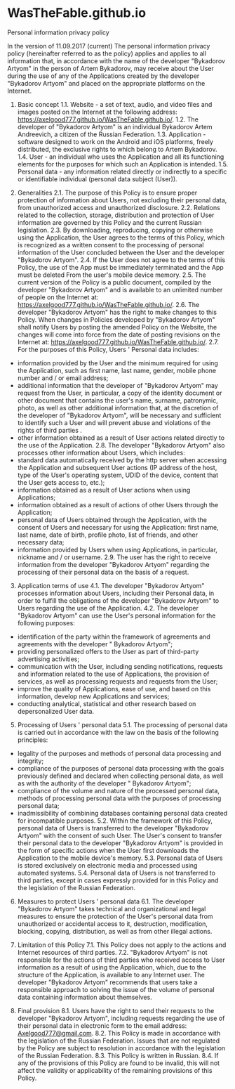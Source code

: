# WasTheFable.github.io
Personal information privacy policy

In the version of 11.09.2017 (current)
The personal information privacy policy (hereinafter referred to as the policy) applies and applies to all information that, in accordance with the name of the developer "Bykadorov Artyom" in the person of Artem Bykadorov, may receive about the User during the use of any of the Applications created by the developer "Bykadorov Artyom" and placed on the appropriate platforms on the Internet. 

1. Basic concept
1.1. Website - a set of text, audio, and video files and images posted on the Internet at the following address: https://axelgood777.github.io/WasTheFable.github.io/.
1.2. The developer of "Bykadorov Artyom" is an individual Bykadorov Artem Andreevich, a citizen of the Russian Federation.
1.3. Application - software designed to work on the Android and iOS platforms, freely distributed, the exclusive rights to which belong to Artem Bykadorov.
1.4. User - an individual who uses the Application and all its functioning elements for the purposes for which such an Application is intended.
1.5. Personal data - any information related directly or indirectly to a specific or identifiable individual (personal data subject (User)).

2. Generalities
2.1. The purpose of this Policy is to ensure proper protection of information about Users, not excluding their personal data, from unauthorized access and unauthorized disclosure.
2.2. Relations related to the collection, storage, distribution and protection of User information are governed by this Policy and the current Russian legislation.
2.3. By downloading, reproducing, copying or otherwise using the Application, the User agrees to the terms of this Policy, which is recognized as a written consent to the processing of personal information of the User concluded between the User and the developer "Bykadorov Artyom". 
2.4. If the User does not agree to the terms of this Policy, the use of the App must be immediately terminated and the App must be deleted From the user's mobile device memory.
2.5. The current version of the Policy is a public document, compiled by the developer "Bykadorov Artyom" and is available to an unlimited number of people on the Internet at: https://axelgood777.github.io/WasTheFable.github.io/.
2.6. The developer "Bykadorov Artyom" has the right to make changes to this Policy. When changes in Policies developed by "Bykadorov Artyom" shall notify Users by posting the amended Policy on the Website, the changes will come into force from the date of posting revisions on the Internet at: https://axelgood777.github.io/WasTheFable.github.io/.
2.7. For the purposes of this Policy, Users ' Personal data includes: 
- information provided by the User and the minimum required for using the Application, such as first name, last name, gender, mobile phone number and / or email address;
- additional information that the developer of "Bykadorov Artyom" may request from the User, in particular, a copy of the identity document or other document that contains the user's name, surname, patronymic, photo, as well as other additional information that, at the discretion of the developer of "Bykadorov Artyom", will be necessary and sufficient to identify such a User and will prevent abuse and violations of the rights of third parties . 
- other information obtained as a result of User actions related directly to the use of the Application.
2.8. The developer "Bykadorov Artyom" also processes other information about Users, which includes: 
- standard data automatically received by the http server when accessing the Application and subsequent User actions (IP address of the host, type of the User's operating system, UDID of the device, content that the User gets access to, etc.);
- information obtained as a result of User actions when using Applications;
- information obtained as a result of actions of other Users through the Application;
- personal data of Users obtained through the Application, with the consent of Users and necessary for using the Application: first name, last name, date of birth, profile photo, list of friends, and other necessary data;
- information provided by Users when using Applications, in particular, nickname and / or username.
2.9. The user has the right to receive information from the developer "Bykadorov Artyom" regarding the processing of their personal data on the basis of a request.

3. Application terms of use
4.1. The developer "Bykadorov Artyom" processes information about Users, including their Personal data, in order to fulfill the obligations of the developer "Bykadorov Artyom" to Users regarding the use of the Application.
4.2. The developer "Bykadorov Artyom" can use the User's personal information for the following purposes:
- identification of the party within the framework of agreements and agreements with the developer " Bykadorov Artyom";
- providing personalized offers to the User as part of third-party advertising activities;
- communication with the User, including sending notifications, requests and information related to the use of Applications, the provision of services, as well as processing requests and requests from the User;
- improve the quality of Applications, ease of use, and based on this information, develop new Applications and services;
- conducting analytical, statistical and other research based on depersonalized User data.
5. Processing of Users ' personal data 
5.1. The processing of personal data is carried out in accordance with the law on the basis of the following principles:
- legality of the purposes and methods of personal data processing and integrity;
- compliance of the purposes of personal data processing with the goals previously defined and declared when collecting personal data, as well as with the authority of the developer " Bykadorov Artyom";
- compliance of the volume and nature of the processed personal data, methods of processing personal data with the purposes of processing personal data;
- inadmissibility of combining databases containing personal data created for incompatible purposes.
5.2. Within the framework of this Policy, personal data of Users is transferred to the developer "Bykadorov Artyom" with the consent of such User. The User's consent to transfer their personal data to the developer "Bykadorov Artyom" is provided in the form of specific actions when the User first downloads the Application to the mobile device's memory.
5.3. Personal data of Users is stored exclusively on electronic media and processed using automated systems.
5.4. Personal data of Users is not transferred to third parties, except in cases expressly provided for in this Policy and the legislation of the Russian Federation.

6. Measures to protect Users ' personal data
6.1. The developer "Bykadorov Artyom" takes technical and organizational and legal measures to ensure the protection of the User's personal data from unauthorized or accidental access to it, destruction, modification, blocking, copying, distribution, as well as from other illegal actions.

7. Limitation of this Policy
7.1. This Policy does not apply to the actions and Internet resources of third parties.
7.2. "Bykadorov Artyom" is not responsible for the actions of third parties who received access to User information as a result of using the Application, which, due to the structure of the Application, is available to any Internet user. The developer "Bykadorov Artyom" recommends that users take a responsible approach to solving the issue of the volume of personal data containing information about themselves. 

8. Final provision
8.1. Users have the right to send their requests to the developer "Bykadorov Artyom", including requests regarding the use of their personal data in electronic form to the email address: Axelgood777@gmail.com.
8.2. This Policy is made in accordance with the legislation of the Russian Federation. Issues that are not regulated by the Policy are subject to resolution in accordance with the legislation of the Russian Federation.
8.3. This Policy is written in Russian.
8.4. If any of the provisions of this Policy are found to be invalid, this will not affect the validity or applicability of the remaining provisions of this Policy.

